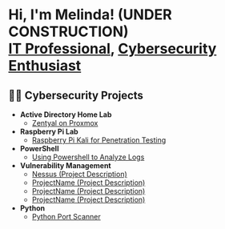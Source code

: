 <h1>Hi, I'm Melinda! (UNDER CONSTRUCTION) <br/><a href="https://github.com/emt29165">IT Professional</a>, <a href="https://www.linkedin.com/in/melindajpethel/">Cybersecurity Enthusiast</a></h1>

<h2>👨‍💻 Cybersecurity Projects</h2>

- <b>Active Directory Home Lab</b>
  - [Zentyal on Proxmox](https://github.com/emt29165/ADHomeLab)
- <b>Raspberry Pi Lab </b>
  - [Raspberry Pi Kali for Penetration Testing](https://github.com/emt29165/PiLab)
- <b>PowerShell</b>
  - [Using Powershell to Analyze Logs](https://github.com/emt29165/ProjectName)
- <b>Vulnerability Management</b>
  - [Nessus (Project Description)](https://github.com/emt29165/ProjectName)
  - [ProjectName (Project Description)](https://github.com/emt29165/ProjectName)
  - [ProjectName (Project Description)](https://github.com/emt29165/ProjectName)
  - [ProjectName (Project Description)](https://github.com/emt29165/ProjectName)
- <b>Python</b>
  - [Python Port Scanner](https://github.com/emt29165/PortScanner)


<!-- <h2>📺 YouTube Videos</h2>

- [How to get into Cybersecurity Starting From Zero](https://www.youtube.com/watch?v=a83ASGn_V_s)
- [A Day in the Life of a Cybersecurity Anayst](https://www.youtube.com/watch?v=uHy3oM7NnoU)
- [How to Create a KeyLogger (C#)](https://www.youtube.com/watch?v=N-L9hklSlNk)
- [Ransomware Demonstration (C#)](https://www.youtube.com/watch?v=OfvdQeh79s0)
- [Is WGU Legit?](https://www.youtube.com/watch?v=E2MwRWxDBkA)

<h2> 🤳 Connect with me:</h2>

[<img align="left" alt="NameHere | YouTube" width="22px" src="https://cdn.jsdelivr.net/npm/simple-icons@v3/icons/youtube.svg" />][youtube]
[<img align="left" alt="NameHere | Twitter" width="22px" src="https://cdn.jsdelivr.net/npm/simple-icons@v3/icons/twitter.svg" />][twitter]
[<img align="left" alt="NameHere | LinkedIn" width="22px" src="https://cdn.jsdelivr.net/npm/simple-icons@v3/icons/linkedin.svg" />][linkedin]
[<img align="left" alt="NameHere | Instagram" width="22px" src="https://cdn.jsdelivr.net/npm/simple-icons@v3/icons/instagram.svg" />][instagram]

[twitter]: https://twitter.com/NameHere
[youtube]: https://www.youtube.com/c/NameHere
[instagram]: https://www.instagram.com/NameHere/
[linkedin]: https://linkedin.com/in/MelindaJPethel
-->
<!--
**NameHere/NameHere** is a ✨ _special_ ✨ repository because its `README.md` (this file) appears on your GitHub profile.

Here are some ideas to get you started:

- 🔭 I’m currently working on ...
- 🌱 I’m currently learning ...
- 👯 I’m looking to collaborate on ...
- 🤔 I’m looking for help with ...
- 💬 Ask me about ...
- 📫 How to reach me: ...
- 😄 Pronouns: ...
- ⚡ Fun fact: ...
-->
